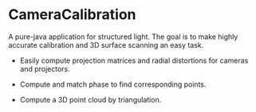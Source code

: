 # CameraCalibration

A pure-java application for structured light. The goal is to make highly accurate calibration and 3D surface scanning an easy task.

- Easily compute projection matrices and radial distortions for cameras and projectors. 

- Compute and match phase to find corresponding points. 

- Compute a 3D point cloud by triangulation. 


